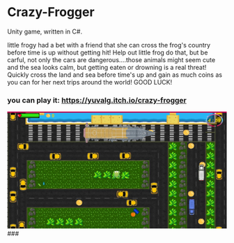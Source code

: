 # Crazy-Frogger
Unity game, written in C#.

little frogy had a bet with a friend that she can cross the frog's country before time is up without getting hit! Help out little frog do that, but be carful, not only the cars are dangerous....those animals might seem cute and the sea looks calm, but getting eaten or drowning is a real threat!
Quickly cross the land and sea before time's up  and gain as much coins as you can for her next trips around the world! 
GOOD LUCK!

### you can play it: https://yuvalg.itch.io/crazy-frogger

![](https://github.com/yuvalgeva77/Crazy-Frogger/blob/master/display%20frogger.JPG) ###

